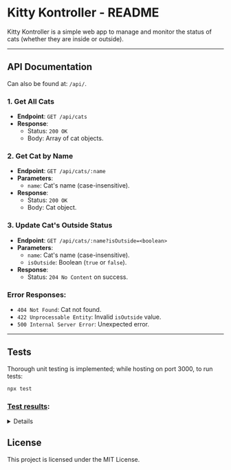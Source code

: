 # Kitty Kontroller - README

Kitty Kontroller is a simple web app to manage and monitor the status of cats (whether they are inside or outside).


---

## API Documentation
Can also be found at: `/api/`.

### 1. **Get All Cats**
- **Endpoint**: `GET /api/cats`
- **Response**: 
  - Status: `200 OK`
  - Body: Array of cat objects.

### 2. **Get Cat by Name**
- **Endpoint**: `GET /api/cats/:name`
- **Parameters**: 
  - `name`: Cat's name (case-insensitive).
- **Response**:
  - Status: `200 OK`
  - Body: Cat object.

### 3. **Update Cat's Outside Status**
- **Endpoint**: `GET /api/cats/:name?isOutside=<boolean>`
- **Parameters**:
  - `name`: Cat's name (case-insensitive).
  - `isOutside`: Boolean (`true` or `false`).
- **Response**:
  - Status: `204 No Content` on success.

### Error Responses:
- `404 Not Found`: Cat not found.
- `422 Unprocessable Entity`: Invalid `isOutside` value.
- `500 Internal Server Error`: Unexpected error.

---

## Tests

Thorough unit testing is implemented; while hosting on port 3000, to run tests:
```bash
npx test
```

### <u>Test results</u>:

<details>
<pre style="font-family: monospace;">

<h4> Fetch Operations: </h4>
- <span style="color: green;">&#x2705;</span> **Fetches all cats** — _34ms_
- <span style="color: green;">&#x2705;</span> **Fetches a specific cat** — _3ms_
- <span style="color: green;">&#x2705;</span> **Handles invalid cat names** — _64ms_
- <span style="color: green;">&#x2705;</span> **Handles unknown parameters gracefully** — _2ms_
- <span style="color: green;">&#x2705;</span> **Case-insensitive for cat names** — _2ms_
- <span style="color: green;">&#x2705;</span> **Returns correct headers** — _3ms_

<h4> Update Operations: </h4>
- <span style="color: green;">&#x2705;</span> **Updates cat outside status** — _7ms_
- <span style="color: green;">&#x2705;</span> **Handles invalid `isOutside` values** — _5ms_
- <span style="color: green;">&#x2705;</span> **Handles concurrent updates correctly** — _7ms_
- <span style="color: green;">&#x2705;</span> **Toggles outside status multiple times** — _19ms_
- <span style="color: green;">&#x2705;</span> **Handles idempotent updates** — _4ms_
- <span style="color: green;">&#x2705;</span> **Sets all cats to outside status** — _6ms_

---


- **Test Suites**: <span style="color: green;">1 passed</span>, 1 total
- **Tests**: <span style="color: green;">12 passed</span>, 12 total


</pre>
</details>




## License

This project is licensed under the MIT License.